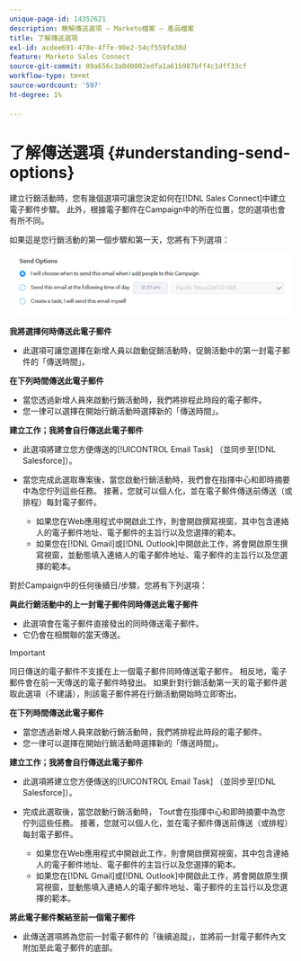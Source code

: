 ```yaml
---
unique-page-id: 14352621
description: 瞭解傳送選項 — Marketo檔案 — 產品檔案
title: 了解傳送選項
exl-id: acdee691-478e-4ffe-90e2-54cf559fa38d
feature: Marketo Sales Connect
source-git-commit: 09a656c3a0d0002edfa1a61b987bff4c1dff33cf
workflow-type: tm+mt
source-wordcount: '597'
ht-degree: 1%

---
```


# 了解傳送選項 {#understanding-send-options}

建立行銷活動時，您有幾個選項可讓您決定如何在[!DNL Sales Connect]中建立電子郵件步驟。 此外，根據電子郵件在Campaign中的所在位置，您的選項也會有所不同。

如果這是您行銷活動的第一個步驟和第一天，您將有下列選項：

![](assets/image2019-10-25-10-43-19.png)

**我將選擇何時傳送此電子郵件**

* 此選項可讓您選擇在新增人員以啟動促銷活動時，促銷活動中的第一封電子郵件的「傳送時間」。

**在下列時間傳送此電子郵件**

* 當您透過新增人員來啟動行銷活動時，我們將排程此時段的電子郵件。
* 您一律可以選擇在開始行銷活動時選擇新的「傳送時間」。

**建立工作；我將會自行傳送此電子郵件**

* 此選項將建立您方便傳送的[!UICONTROL Email Task] （並同步至[!DNL Salesforce]）。
* 當您完成此選取專案後，當您啟動行銷活動時，我們會在指揮中心和即時摘要中為您佇列這些任務。 接著，您就可以個人化，並在電子郵件傳送前傳送（或排程）每封電子郵件。

   * 如果您在Web應用程式中開啟此工作，則會開啟撰寫視窗，其中包含連絡人的電子郵件地址、電子郵件的主旨行以及您選擇的範本。
   * 如果您在[!DNL Gmail]或[!DNL Outlook]中開啟此工作，將會開啟原生撰寫視窗，並動態填入連絡人的電子郵件地址、電子郵件的主旨行以及您選擇的範本。

對於Campaign中的任何後續日/步驟，您將有下列選項：

**與此行銷活動中的上一封電子郵件同時傳送此電子郵件**

* 此選項會在電子郵件直接發出的同時傳送電子郵件。
* 它仍會在相關聯的當天傳送。

>[!IMPORTANT]
>
>同日傳送的電子郵件不支援在上一個電子郵件同時傳送電子郵件。 相反地，電子郵件會在前一天傳送的電子郵件時發出。 如果針對行銷活動第一天的電子郵件選取此選項（不建議），則該電子郵件將在行銷活動開始時立即寄出。

**在下列時間傳送此電子郵件**

* 當您透過新增人員來啟動行銷活動時，我們將排程此時段的電子郵件。
* 您一律可以選擇在開始行銷活動時選擇新的「傳送時間」。

**建立工作；我將會自行傳送此電子郵件**

* 此選項將建立您方便傳送的[!UICONTROL Email Task] （並同步至[!DNL Salesforce]）。
* 完成此選取後，當您啟動行銷活動時， Tout會在指揮中心和即時摘要中為您佇列這些任務。 接著，您就可以個人化，並在電子郵件傳送前傳送（或排程）每封電子郵件。

   * 如果您在Web應用程式中開啟此工作，則會開啟撰寫視窗，其中包含連絡人的電子郵件地址、電子郵件的主旨行以及您選擇的範本。
   * 如果您在[!DNL Gmail]或[!DNL Outlook]中開啟此工作，將會開啟原生撰寫視窗，並動態填入連絡人的電子郵件地址、電子郵件的主旨行以及您選擇的範本。

**將此電子郵件繫結至前一個電子郵件**

* 此傳送選項將為您前一封電子郵件的「後續追蹤」，並將前一封電子郵件內文附加至此電子郵件的底部。
